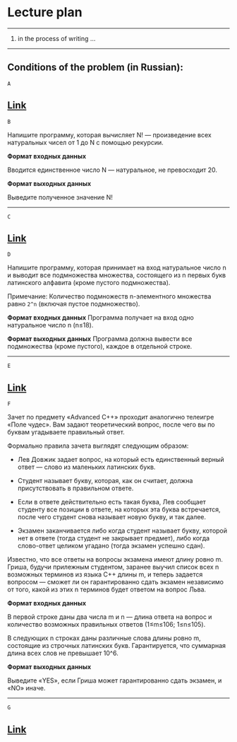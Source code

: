 # Lecture plan

---
   1. in the process of writing ...

---

Conditions of the problem (in Russian):
---
`A`

[Link](https://informatics.msk.ru/mod/statements/view.php?id=253#1)
---
`B`

Напишите программу, которая вычисляет N! — произведение всех натуральных чисел от 1 до N с помощью рекурсии.


**Формат входных данных**

Вводится единственное число N — натуральное, не превосходит 20.


**Формат выходных данных**

Выведите полученное значение N!

---
`C`

[Link](https://informatics.msk.ru/mod/statements/view.php?chapterid=111830#1)
---
`D`


Напишите программу, которая принимает на вход натуральное число n и выводит все подмножества множества, состоящего из n первых букв латинского алфавита (кроме пустого подмножества).

Примечание: Количество подмножеств n-элементного множества равно `2^n` (включая пустое подмножество).


**Формат входных данных**
Программа получает на вход одно натуральное число 
n (n≤18).

**Формат выходных данных**
Программа должна вывести все подмножества (кроме пустого), каждое в отдельной строке.

---
`E`

[Link](https://informatics.msk.ru/mod/statements/view.php?chapterid=111599#1)
---
`F`

Зачет по предмету «Advanced C++» проходит аналогично телеигре «Поле чудес». Вам задают теоретический вопрос, после чего вы по буквам угадываете правильный ответ.

Формально правила зачета выглядят следующим образом:

   - Лев Довжик задает вопрос, на который есть единственный верный ответ — слово из маленьких латинских букв.

   - Студент называет букву, которая, как он считает, должна присутствовать в правильном ответе.

   - Если в ответе действительно есть такая буква, Лев сообщает студенту все позиции в ответе, на которых эта буква встречается, после чего студент снова называет новую букву, и так далее.

   - Экзамен заканчивается либо когда студент называет букву, которой нет в ответе (тогда студент не закрывает предмет), либо когда слово-ответ целиком угадано (тогда экзамен успешно сдан).

Известно, что все ответы на вопросы экзамена имеют длину ровно m. Гриша, будучи прилежным студентом, заранее выучил список всех n возможных терминов из языка C++ длины m, и теперь задается вопросом — сможет ли он гарантированно сдать экзамен независимо от того, какой из этих n терминов будет ответом на вопрос Льва.


**Формат входных данных**

В первой строке даны два числа m и n — длина ответа на вопрос и количество возможных правильных ответов (1≤m≤106; 1≤n≤105).

В следующих n строках даны различные слова длины ровно m, состоящие из строчных латинских букв. Гарантируется, что суммарная длина всех слов не превышает 10^6.

**Формат выходных данных**

Выведите «YES», если Гриша может гарантированно сдать экзамен, и «NO» иначе.

---
`G`

[Link](https://site.ada.edu.az/~medv/acm/Docs%20e-olimp/Volume%2055/5491.htm)
---
